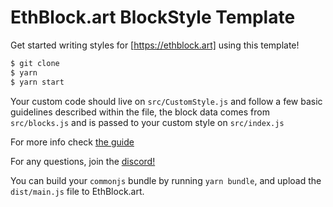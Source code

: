 # EthBlock.art BlockStyle Template

Get started writing styles for [https://ethblock.art] using this template!

```bash
$ git clone
$ yarn
$ yarn start

```

Your custom code should live on `src/CustomStyle.js` and follow a few basic guidelines described within the file, the block data comes from `src/blocks.js` and is passed to your custom style on `src/index.js`

For more info check [the guide](https://www.notion.so/blockart/How-to-mint-a-BlockStyle-0b8ce85431fb4500a8e5d57e2c769d67)

For any questions, join the [discord!](https://discord.gg/H7HYqcdWWK)

You can build your `commonjs` bundle by running `yarn bundle`, and upload the `dist/main.js` file to EthBlock.art.
